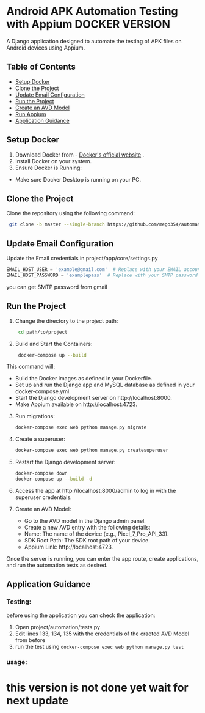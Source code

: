 # Android APK Automation Testing with Appium DOCKER VERSION

A Django application designed to automate the testing of APK files on Android devices using Appium.

## Table of Contents

- [Setup Docker](#setup-docker)
- [Clone the Project](#clone-the-project)
- [Update Email Configuration](#update-email-configuration)
- [Run the Project](#run-the-project)
- [Create an AVD Model](#create-an-avd-model)
- [Run Appium](#run-appium)
- [Application Guidance](#application-guidance)


##  Setup Docker
1. Download Docker from - [Docker's official website](https://docs.docker.com/engine/install/)  .
2. Install Docker on your system.
3. Ensure Docker is Running:
 - Make sure Docker Desktop is running on your PC.

##  Clone the Project
Clone the repository using the following command:

   ```sh
    git clone -b master --single-branch https://github.com/mego354/automation-test.git
   ```

## Update Email Configuration
Update the Email credentials in project/app/core/settings.py
   ```python
   EMAIL_HOST_USER = 'example@gmail.com'  # Replace with your EMAIL account
   EMAIL_HOST_PASSWORD = 'examplepass'  # Replace with your SMTP password 
   ```
you can get SMTP password from gmail 

## Run the Project
1. Change the directory to the project path:
   ```sh
    cd path/to/project
   ```

2. Build and Start the Containers:
   ```sh
    docker-compose up --build
   ```

This command will:

- Build the Docker images as defined in your Dockerfile.
- Set up and run the Django app and MySQL database as defined in your docker-compose.yml.
- Start the Django development server on http://localhost:8000.
- Make Appium available on http://localhost:4723.

3. Run migrations:

   ```sh
   docker-compose exec web python manage.py migrate
   ```

4. Create a superuser:

   ```sh
   docker-compose exec web python manage.py createsuperuser
   ```

5. Restart the Django development server:

   ```sh
   docker-compose down
   docker-compose up --build -d
   ```

6. Access the app at http://localhost:8000/admin to log in with the superuser credentials.

7. Create an AVD Model:
    - Go to the AVD model in the Django admin panel.
    - Create a new AVD entry with the following details:
    - Name: The name of the device (e.g., Pixel_7_Pro_API_33).
    - SDK Root Path: The SDK root path of your device.
    - Appium Link: http://localhost:4723.


Once the server is running, you can enter the app route, create applications, and run the automation tests as desired.

## Application Guidance

### Testing:
before using the application you can check the application:
1. Open  project/automation/tests.py
2. Edit lines 133, 134, 135 with the credentials of the craeted AVD Model from before
4. run the test using `docker-compose exec web python manage.py test`

### usage:
# this version is not done yet wait for next update
    


